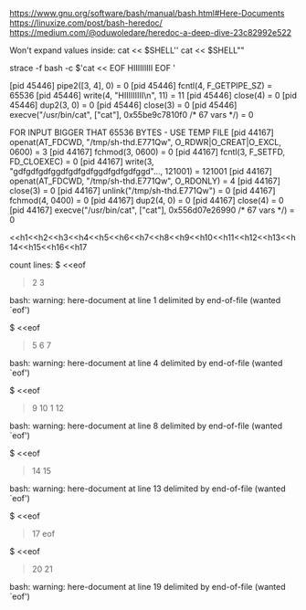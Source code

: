 https://www.gnu.org/software/bash/manual/bash.html#Here-Documents
https://linuxize.com/post/bash-heredoc/
https://medium.com/@oduwoledare/heredoc-a-deep-dive-23c82992e522

Won't expand values inside:
cat << $SHELL''
cat << $SHELL""


strace -f bash -c $'cat << EOF
HIIIIIIIII
EOF
'

[pid 45446] pipe2([3, 4], 0)            = 0
[pid 45446] fcntl(4, F_GETPIPE_SZ)      = 65536
[pid 45446] write(4, "HIIIIIIIII\n", 11) = 11
[pid 45446] close(4)                    = 0
[pid 45446] dup2(3, 0)                  = 0
[pid 45446] close(3)                    = 0
[pid 45446] execve("/usr/bin/cat", ["cat"], 0x55be9c7810f0 /* 67 vars */) = 0


FOR INPUT BIGGER THAT 65536 BYTES - USE TEMP FILE
[pid 44167] openat(AT_FDCWD, "/tmp/sh-thd.E771Qw", O_RDWR|O_CREAT|O_EXCL, 0600) = 3
[pid 44167] fchmod(3, 0600)             = 0
[pid 44167] fcntl(3, F_SETFD, FD_CLOEXEC) = 0
[pid 44167] write(3, "gdfgdfgdfggdfgdfgdfggdfgdfgdfggd"..., 121001) = 121001
[pid 44167] openat(AT_FDCWD, "/tmp/sh-thd.E771Qw", O_RDONLY) = 4
[pid 44167] close(3)                    = 0
[pid 44167] unlink("/tmp/sh-thd.E771Qw") = 0
[pid 44167] fchmod(4, 0400)             = 0
[pid 44167] dup2(4, 0)                  = 0
[pid 44167] close(4)                    = 0
[pid 44167] execve("/usr/bin/cat", ["cat"], 0x556d07e26990 /* 67 vars */) = 0

<<h1<<h2<<h3<<h4<<h5<<h6<<h7<<h8<<h9<<h10<<h11<<h12<<h13<<h14<<h15<<h16<<h17


count lines:
$ <<eof
> 2
> 3
> 
bash: warning: here-document at line 1 delimited by end-of-file (wanted `eof')

$ <<eof
> 5
> 6
> 7
> 
bash: warning: here-document at line 4 delimited by end-of-file (wanted `eof')

$ <<eof
> 9
> 10
> 1
> 12
> 
bash: warning: here-document at line 8 delimited by end-of-file (wanted `eof')

$ <<eof
> 14
> 15
> 
bash: warning: here-document at line 13 delimited by end-of-file (wanted `eof')

$ <<eof
> 17
> eof

$ <<eof
> 20
> 21
> 
bash: warning: here-document at line 19 delimited by end-of-file (wanted `eof')

